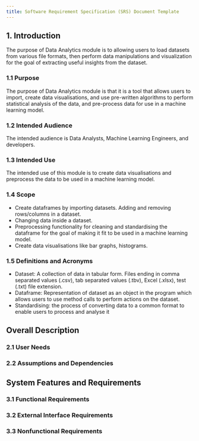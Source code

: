 ```yaml
---
title: Software Requirement Specification (SRS) Document Template
---
```


## 1. Introduction

The purpose of Data Analytics module is to allowing users to load datasets from various file
formats, then perform data manipulations and visualization for the goal of extracting useful
insights from the dataset.

### 1.1 Purpose

The purpose of Data Analytics module is that it is a tool that allows users to import, create data
visualisations, and use pre-written algorithms to perform statistical analysis of the data, and
pre-process data for use in a machine learning model.

### 1.2 Intended Audience

The intended audience is Data Analysts, Machine Learning Engineers, and developers.

### 1.3 Intended Use

The intended use of this module is to create data visualisations and preprocess the data to be used
in a machine learning model.

### 1.4 Scope

- Create dataframes by importing datasets. Adding and removing rows/columns in a dataset.
- Changing data inside a dataset.
- Preprocessing functionality for cleaning and standardising the dataframe for the goal of making it
  fit to be used in a machine learning model.
- Create data visualisations like bar graphs, histograms.

### 1.5 Definitions and Acronyms

- Dataset: A collection of data in tabular form. Files ending in comma separated values (.csv), tab
  separated values (.tbv), Excel (.xlsx), test (.txt) file extension.
- Dataframe: Representation of dataset as an object in the program which allows users to use method
  calls to perform actions on the dataset.
- Standardising: the process of converting data to a common format to enable users to process and
  analyse it

## Overall Description

### 2.1 User Needs

### 2.2 Assumptions and Dependencies

## System Features and Requirements

### 3.1 Functional Requirements

### 3.2 External Interface Requirements

### 3.3 Nonfunctional Requirements
